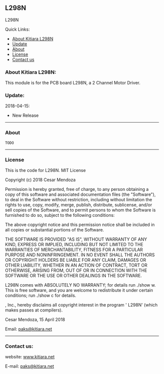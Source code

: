 ##  L298N
L298N

Quick Links:

 * [About Kitiara L298N](#about_this_module)
 * [Update](#update)
 * [About ](#about_L298N)
 * [License](#license)
 * [Contact us](#contact_us)

<a id="about_this_module"></a>
### About Kitiara L298N:
This module is for the PCB board L298N, a 2 Channel Motor Driver.

<a id="update"></a>
### Update:
2018-04-15:
 - New Release

----------------------------------------------
<a id="about_L298N"></a>
### About 
	TODO
----------------------------------------------
<a id="license"></a>
### License
This is the code for L298N.
MIT License

Copyright (c) 2018 Cesar Mendoza

Permission is hereby granted, free of charge, to any person obtaining a copy
of this software and associated documentation files (the "Software"), to deal
in the Software without restriction, including without limitation the rights
to use, copy, modify, merge, publish, distribute, sublicense, and/or sell
copies of the Software, and to permit persons to whom the Software is
furnished to do so, subject to the following conditions:

The above copyright notice and this permission notice shall be included in all
copies or substantial portions of the Software.

THE SOFTWARE IS PROVIDED "AS IS", WITHOUT WARRANTY OF ANY KIND, EXPRESS OR
IMPLIED, INCLUDING BUT NOT LIMITED TO THE WARRANTIES OF MERCHANTABILITY,
FITNESS FOR A PARTICULAR PURPOSE AND NONINFRINGEMENT. IN NO EVENT SHALL THE
AUTHORS OR COPYRIGHT HOLDERS BE LIABLE FOR ANY CLAIM, DAMAGES OR OTHER
LIABILITY, WHETHER IN AN ACTION OF CONTRACT, TORT OR OTHERWISE, ARISING FROM,
OUT OF OR IN CONNECTION WITH THE SOFTWARE OR THE USE OR OTHER DEALINGS IN THE
SOFTWARE.

 L298N comes with ABSOLUTELY NO WARRANTY; for details run ./show w. This is free software, and you are welcome to redistribute it under certain conditions; run ./show c for details.

, Inc., hereby disclaims all copyright interest in the program ' L298N' (which makes passes at compilers).

Cesar Mendoza, 15 April 2018

Email: paks@kitiara.net

----------------------------------------------
<a id="contact_us"></a>
### Contact us:
website:
	www.kitiara.net

E-mail:
	paks@kitiara.net